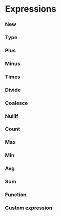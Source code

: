 # Expressions

### New

### Type

### Plus

### Minus

### Times

### Divide

### Coalesce

### NullIf

### Count&#x20;

### Max

### Min

### Avg

### Sum

### Function

### Custom expression
